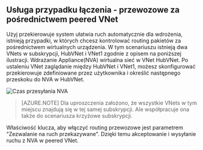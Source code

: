 ## <a name="service-chaining---transit-through-peered-vnet"></a>Usługa przypadku łączenia - przewozowe za pośrednictwem peered VNet

Użyj przekierowuje system ułatwia ruch automatycznie dla wdrożenia, istnieją przypadki, w których chcesz kontrolować routing pakietów za pośrednictwem wirtualnych urządzenia.
W tym scenariuszu istnieją dwa VNets w subskrypcji, HubVNet i VNet1 zgodnie z opisem na poniższej ilustracji. Wdrażanie Appliance(NVA) wirtualna sieć w VNet HubVNet. Po ustaleniu VNet zaglądanie między HubVNet i VNet1, możesz skonfigurować przekierowuje zdefiniowane przez użytkownika i określić następnego przeskoku do NVA w HubVNet.

![Czas przesyłania NVA](./media/virtual-networks-create-vnetpeering-scenario-transit-include/figure01.PNG)

> [AZURE.NOTE] Dla uproszczenia założono, że wszystkie VNets w tym miejscu znajdują się w tej samej subskrypcji. Ale współpracuje ona także do scenariusza krzyżowe subskrypcji.

Właściwość klucza, aby włączyć routing przewozowe jest parametrem "Zezwalanie na ruch przekazywane". Dzięki temu akceptowanie i wysyłanie ruchu z NVA w peered VNet.  
